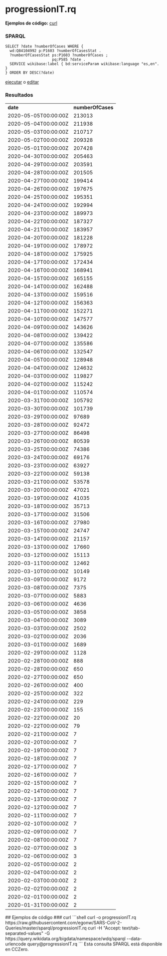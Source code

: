 # progressionIT.rq
**Ejemplos de código:** [curl](#curl)
### SPARQL
```sparql
SELECT ?date ?numberOfCases WHERE {
  wd:Q84104992 p:P1603 ?numberOfCasesStat .
  ?numberOfCasesStat ps:P1603 ?numberOfCases ;
                     pq:P585 ?date .
  SERVICE wikibase:label { bd:serviceParam wikibase:language "es,en". }
} ORDER BY DESC(?date)
```
[ejecutar](https://query.wikidata.org/embed.html#SELECT%20%3Fdate%20%3FnumberOfCases%20WHERE%20%7B%0A%20%20wd%3AQ84104992%20p%3AP1603%20%3FnumberOfCasesStat%20.%0A%20%20%3FnumberOfCasesStat%20ps%3AP1603%20%3FnumberOfCases%20%3B%0A%20%20%20%20%20%20%20%20%20%20%20%20%20%20%20%20%20%20%20%20%20pq%3AP585%20%3Fdate%20.%0A%20%20SERVICE%20wikibase%3Alabel%20%7B%20bd%3AserviceParam%20wikibase%3Alanguage%20%22es%2Cen%22.%20%7D%0A%7D%20ORDER%20BY%20DESC%28%3Fdate%29%0A) o [editar](https://query.wikidata.org/#SELECT%20%3Fdate%20%3FnumberOfCases%20WHERE%20%7B%0A%20%20wd%3AQ84104992%20p%3AP1603%20%3FnumberOfCasesStat%20.%0A%20%20%3FnumberOfCasesStat%20ps%3AP1603%20%3FnumberOfCases%20%3B%0A%20%20%20%20%20%20%20%20%20%20%20%20%20%20%20%20%20%20%20%20%20pq%3AP585%20%3Fdate%20.%0A%20%20SERVICE%20wikibase%3Alabel%20%7B%20bd%3AserviceParam%20wikibase%3Alanguage%20%22es%2Cen%22.%20%7D%0A%7D%20ORDER%20BY%20DESC%28%3Fdate%29%0A)


### Resultados
<table>
  <tr>
    <td><b>date</b></td>
    <td><b>numberOfCases</b></td>
  </tr>
  <tr>
    <td>2020-05-05T00:00:00Z</td>
    <td>213013</td>
  </tr>
  <tr>
    <td>2020-05-04T00:00:00Z</td>
    <td>211938</td>
  </tr>
  <tr>
    <td>2020-05-03T00:00:00Z</td>
    <td>210717</td>
  </tr>
  <tr>
    <td>2020-05-02T00:00:00Z</td>
    <td>209328</td>
  </tr>
  <tr>
    <td>2020-05-01T00:00:00Z</td>
    <td>207428</td>
  </tr>
  <tr>
    <td>2020-04-30T00:00:00Z</td>
    <td>205463</td>
  </tr>
  <tr>
    <td>2020-04-29T00:00:00Z</td>
    <td>203591</td>
  </tr>
  <tr>
    <td>2020-04-28T00:00:00Z</td>
    <td>201505</td>
  </tr>
  <tr>
    <td>2020-04-27T00:00:00Z</td>
    <td>199414</td>
  </tr>
  <tr>
    <td>2020-04-26T00:00:00Z</td>
    <td>197675</td>
  </tr>
  <tr>
    <td>2020-04-25T00:00:00Z</td>
    <td>195351</td>
  </tr>
  <tr>
    <td>2020-04-24T00:00:00Z</td>
    <td>192994</td>
  </tr>
  <tr>
    <td>2020-04-23T00:00:00Z</td>
    <td>189973</td>
  </tr>
  <tr>
    <td>2020-04-22T00:00:00Z</td>
    <td>187327</td>
  </tr>
  <tr>
    <td>2020-04-21T00:00:00Z</td>
    <td>183957</td>
  </tr>
  <tr>
    <td>2020-04-20T00:00:00Z</td>
    <td>181228</td>
  </tr>
  <tr>
    <td>2020-04-19T00:00:00Z</td>
    <td>178972</td>
  </tr>
  <tr>
    <td>2020-04-18T00:00:00Z</td>
    <td>175925</td>
  </tr>
  <tr>
    <td>2020-04-17T00:00:00Z</td>
    <td>172434</td>
  </tr>
  <tr>
    <td>2020-04-16T00:00:00Z</td>
    <td>168941</td>
  </tr>
  <tr>
    <td>2020-04-15T00:00:00Z</td>
    <td>165155</td>
  </tr>
  <tr>
    <td>2020-04-14T00:00:00Z</td>
    <td>162488</td>
  </tr>
  <tr>
    <td>2020-04-13T00:00:00Z</td>
    <td>159516</td>
  </tr>
  <tr>
    <td>2020-04-12T00:00:00Z</td>
    <td>156363</td>
  </tr>
  <tr>
    <td>2020-04-11T00:00:00Z</td>
    <td>152271</td>
  </tr>
  <tr>
    <td>2020-04-10T00:00:00Z</td>
    <td>147577</td>
  </tr>
  <tr>
    <td>2020-04-09T00:00:00Z</td>
    <td>143626</td>
  </tr>
  <tr>
    <td>2020-04-08T00:00:00Z</td>
    <td>139422</td>
  </tr>
  <tr>
    <td>2020-04-07T00:00:00Z</td>
    <td>135586</td>
  </tr>
  <tr>
    <td>2020-04-06T00:00:00Z</td>
    <td>132547</td>
  </tr>
  <tr>
    <td>2020-04-05T00:00:00Z</td>
    <td>128948</td>
  </tr>
  <tr>
    <td>2020-04-04T00:00:00Z</td>
    <td>124632</td>
  </tr>
  <tr>
    <td>2020-04-03T00:00:00Z</td>
    <td>119827</td>
  </tr>
  <tr>
    <td>2020-04-02T00:00:00Z</td>
    <td>115242</td>
  </tr>
  <tr>
    <td>2020-04-01T00:00:00Z</td>
    <td>110574</td>
  </tr>
  <tr>
    <td>2020-03-31T00:00:00Z</td>
    <td>105792</td>
  </tr>
  <tr>
    <td>2020-03-30T00:00:00Z</td>
    <td>101739</td>
  </tr>
  <tr>
    <td>2020-03-29T00:00:00Z</td>
    <td>97689</td>
  </tr>
  <tr>
    <td>2020-03-28T00:00:00Z</td>
    <td>92472</td>
  </tr>
  <tr>
    <td>2020-03-27T00:00:00Z</td>
    <td>86498</td>
  </tr>
  <tr>
    <td>2020-03-26T00:00:00Z</td>
    <td>80539</td>
  </tr>
  <tr>
    <td>2020-03-25T00:00:00Z</td>
    <td>74386</td>
  </tr>
  <tr>
    <td>2020-03-24T00:00:00Z</td>
    <td>69176</td>
  </tr>
  <tr>
    <td>2020-03-23T00:00:00Z</td>
    <td>63927</td>
  </tr>
  <tr>
    <td>2020-03-22T00:00:00Z</td>
    <td>59138</td>
  </tr>
  <tr>
    <td>2020-03-21T00:00:00Z</td>
    <td>53578</td>
  </tr>
  <tr>
    <td>2020-03-20T00:00:00Z</td>
    <td>47021</td>
  </tr>
  <tr>
    <td>2020-03-19T00:00:00Z</td>
    <td>41035</td>
  </tr>
  <tr>
    <td>2020-03-18T00:00:00Z</td>
    <td>35713</td>
  </tr>
  <tr>
    <td>2020-03-17T00:00:00Z</td>
    <td>31506</td>
  </tr>
  <tr>
    <td>2020-03-16T00:00:00Z</td>
    <td>27980</td>
  </tr>
  <tr>
    <td>2020-03-15T00:00:00Z</td>
    <td>24747</td>
  </tr>
  <tr>
    <td>2020-03-14T00:00:00Z</td>
    <td>21157</td>
  </tr>
  <tr>
    <td>2020-03-13T00:00:00Z</td>
    <td>17660</td>
  </tr>
  <tr>
    <td>2020-03-12T00:00:00Z</td>
    <td>15113</td>
  </tr>
  <tr>
    <td>2020-03-11T00:00:00Z</td>
    <td>12462</td>
  </tr>
  <tr>
    <td>2020-03-10T00:00:00Z</td>
    <td>10149</td>
  </tr>
  <tr>
    <td>2020-03-09T00:00:00Z</td>
    <td>9172</td>
  </tr>
  <tr>
    <td>2020-03-08T00:00:00Z</td>
    <td>7375</td>
  </tr>
  <tr>
    <td>2020-03-07T00:00:00Z</td>
    <td>5883</td>
  </tr>
  <tr>
    <td>2020-03-06T00:00:00Z</td>
    <td>4636</td>
  </tr>
  <tr>
    <td>2020-03-05T00:00:00Z</td>
    <td>3858</td>
  </tr>
  <tr>
    <td>2020-03-04T00:00:00Z</td>
    <td>3089</td>
  </tr>
  <tr>
    <td>2020-03-03T00:00:00Z</td>
    <td>2502</td>
  </tr>
  <tr>
    <td>2020-03-02T00:00:00Z</td>
    <td>2036</td>
  </tr>
  <tr>
    <td>2020-03-01T00:00:00Z</td>
    <td>1689</td>
  </tr>
  <tr>
    <td>2020-02-29T00:00:00Z</td>
    <td>1128</td>
  </tr>
  <tr>
    <td>2020-02-28T00:00:00Z</td>
    <td>888</td>
  </tr>
  <tr>
    <td>2020-02-28T00:00:00Z</td>
    <td>650</td>
  </tr>
  <tr>
    <td>2020-02-27T00:00:00Z</td>
    <td>650</td>
  </tr>
  <tr>
    <td>2020-02-26T00:00:00Z</td>
    <td>400</td>
  </tr>
  <tr>
    <td>2020-02-25T00:00:00Z</td>
    <td>322</td>
  </tr>
  <tr>
    <td>2020-02-24T00:00:00Z</td>
    <td>229</td>
  </tr>
  <tr>
    <td>2020-02-23T00:00:00Z</td>
    <td>155</td>
  </tr>
  <tr>
    <td>2020-02-22T00:00:00Z</td>
    <td>20</td>
  </tr>
  <tr>
    <td>2020-02-22T00:00:00Z</td>
    <td>79</td>
  </tr>
  <tr>
    <td>2020-02-21T00:00:00Z</td>
    <td>7</td>
  </tr>
  <tr>
    <td>2020-02-20T00:00:00Z</td>
    <td>7</td>
  </tr>
  <tr>
    <td>2020-02-19T00:00:00Z</td>
    <td>7</td>
  </tr>
  <tr>
    <td>2020-02-18T00:00:00Z</td>
    <td>7</td>
  </tr>
  <tr>
    <td>2020-02-17T00:00:00Z</td>
    <td>7</td>
  </tr>
  <tr>
    <td>2020-02-16T00:00:00Z</td>
    <td>7</td>
  </tr>
  <tr>
    <td>2020-02-15T00:00:00Z</td>
    <td>7</td>
  </tr>
  <tr>
    <td>2020-02-14T00:00:00Z</td>
    <td>7</td>
  </tr>
  <tr>
    <td>2020-02-13T00:00:00Z</td>
    <td>7</td>
  </tr>
  <tr>
    <td>2020-02-12T00:00:00Z</td>
    <td>7</td>
  </tr>
  <tr>
    <td>2020-02-11T00:00:00Z</td>
    <td>7</td>
  </tr>
  <tr>
    <td>2020-02-10T00:00:00Z</td>
    <td>7</td>
  </tr>
  <tr>
    <td>2020-02-09T00:00:00Z</td>
    <td>7</td>
  </tr>
  <tr>
    <td>2020-02-08T00:00:00Z</td>
    <td>7</td>
  </tr>
  <tr>
    <td>2020-02-07T00:00:00Z</td>
    <td>3</td>
  </tr>
  <tr>
    <td>2020-02-06T00:00:00Z</td>
    <td>3</td>
  </tr>
  <tr>
    <td>2020-02-05T00:00:00Z</td>
    <td>2</td>
  </tr>
  <tr>
    <td>2020-02-04T00:00:00Z</td>
    <td>2</td>
  </tr>
  <tr>
    <td>2020-02-03T00:00:00Z</td>
    <td>2</td>
  </tr>
  <tr>
    <td>2020-02-02T00:00:00Z</td>
    <td>2</td>
  </tr>
  <tr>
    <td>2020-02-01T00:00:00Z</td>
    <td>2</td>
  </tr>
  <tr>
    <td>2020-01-31T00:00:00Z</td>
    <td>2</td>
  </tr>
</table>
## Ejemplos de código
### curl
```shell
curl -o progressionIT.rq https://raw.githubusercontent.com/egonw/SARS-CoV-2-Queries/master/sparql/progressionIT.rq
curl -H "Accept: text/tab-separated-values" -G https://query.wikidata.org/bigdata/namespace/wdq/sparql --data-urlencode query@progressionIT.rq
```
Esta consulta SPARQL está disponible en CCZero.
